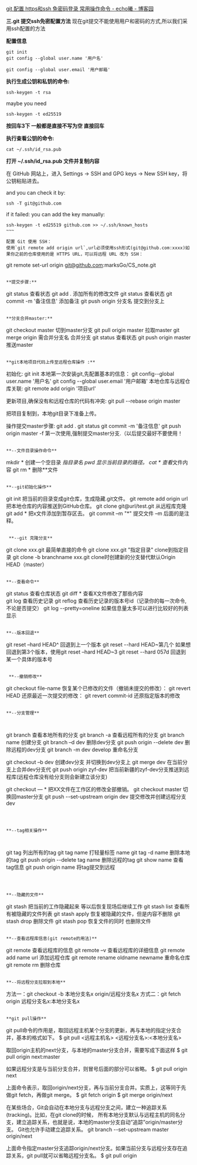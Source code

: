 [git 配置 https和ssh 免密码登录 常用操作命令 - echo曦 - 博客园](https://www.cnblogs.com/cxx8181602/p/11125539.html)

**三.git 提交ssh免密配置方法**
现在git提交不能使用用户和密码的方式,所以我们采用ssh配置的方法

**配置信息**

```
git init
git config --global user.name '用户名'

git config --global user.email '用户邮箱'
```

**执行生成公钥和私钥的命令:**

```
ssh-keygen -t rsa
```

maybe you need
```
ssh-keygen -t ed25519
```

**按回车3下   一般都是直接不写为空  直接回车**

**执行查看公钥的命令:**

```
cat ~/.ssh/id_rsa.pub
```
**打开 ~/.ssh/id_rsa.pub 文件并复制内容**

在 GitHub 网站上，进入 Settings -> SSH and GPG keys -> New SSH key，将公钥粘贴进去。

and you can check it by:
```
ssh -T git@github.com
```
if it failed:
you can add the key manually:
```
ssh-keygen -t ed25519 github.com >> ~/.ssh/known_hosts
~~~

配置 Git 使用 SSH： 
使用`git remote add origin url`,url必须使用ssh形式(git@github.com:xxxx)如果你之前的仓库使用的是 HTTPS URL，可以将远程 URL 改为 SSH：
```
git remote set-url origin git@github.com:marksGo/CS_note.git
```

**提交步骤:**

```
git status                查看状态
git add .                 添加所有的修改文件
git status                查看状态
git commit -m '备注信息'   添加备注
git push origin 分支名     提交到分支上
```

**分支合并master:**

```
git checkout master             切到master分支
git pull origin master          拉取master
git merge origin 需合并分支名     合并分支
git status                      查看状态
git push origin master          推送master
```

**git本地项目代码上传至远程仓库操作 :**

```
初始化:
git init
本地第一次安装git,先配置基本的信息：
git config--global user.name '用户名'
git config --global user.email '用户邮箱'
本地仓库与远程仓库关联: 
git remote add origin '项目url' 

更新项目,确保没有和远程仓库的代码有冲突: 
git pull --rebase origin master 

把项目复制到，本地git目录下准备上传。 

操作提交master步骤: 
git add . 
git status 
git commit -m '备注信息' 
git push origin master -f     第一次使用,强制提交master分支.（以后提交最好不要使用！
```

**--文件目录操作命令**

```
mkdir *   创建一个空目录 *指目录名
pwd       显示当前目录的路径。
cat *     查看*文件内容
git rm *  删除**文件
```

**--git初始化操作**

```
git init                   把当前的目录变成git仓库，生成隐藏.git文件。
git remote add origin url  把本地仓库的内容推送到GitHub仓库。
git clone git@url/test.git 从远程库克隆
git add *                  把x文件添加到暂存区去。
git commit –m "*"          提交文件 –m 后面的是注释。
```

 **--git 克隆分支**

```
git clone xxx.git                最简单直接的命令
git clone xxx.git "指定目录"      clone到指定目录
git clone -b branchname xxx.git  clone时创建新的分支替代默认Origin HEAD（master）
```

**--查看命令**

```
git status        查看仓库状态
git diff  *       查看X文件修改了那些内容   
git log           查看历史记录
git reflog        查看历史记录的版本号id（记录你的每一次命令,不论是否提交）
git log --pretty=oneline 如果信息量太多可以进行比较好的列表显示
```

**--版本回退**

```
git reset –hard HEAD^       回退到上一个版本
git reset --hard HEAD~第几个 如果想回退到第3个版本，使用git reset –hard HEAD~3
git reset --hard 057d       回退到某一个具体的版本号
```

 **--撤销修改**

```
git checkout file-name 恢复某个已修改的文件（撤销未提交的修改）：
git revert HEAD        还原最近一次提交的修改：
git revert commit-id   还原指定版本的修改
```

**--分支管理**



```
git branch                   查看本地所有的分支
git branch -a                查看远程所有的分支
git branch name              创建分支
git branch –d dev            删除dev分支
git push origin --delete dev 删除远程的dev分支
git branch -m dev develop    重命名分支

git checkout –b dev          创建dev分支 并切换到dev分支上
git merge dev                在当前分支上合并dev分支代
git push origin zyf-dev      把当前新疆的zyf-dev分支推送到远程库(远程仓库没有给分支则会新建立该分支)
 
git checkout — *                     把XX文件在工作区的修改全部撤销。
git checkout master                  切换回master分支
git push --set-upstream origin dev   提交修改并创建远程分支dev
```



**--tag相关操作**



```
git tag         列出所有的tag
git tag name    打轻量标签 name
git tag -d name 删除本地的tag
git push origin --delete tag name  删除远程的tag
git show name        查看tag信息
git push origin name 将tag提交到远程
```



**--隐藏的文件**

```
git stash       把当前的工作隐藏起来 等以后恢复现场后继续工作
git stash list  查看所有被隐藏的文件列表
git stash apply 恢复被隐藏的文件，但是内容不删除
git stash drop  删除文件
git stash pop   恢复文件的同时 也删除文件
```

**--查看远程库信息(git remote的用法)**

```
git remote       查看远程库的信息
git remote –v    查看远程库的详细信息
git remote add  name url          添加远程仓库
git remote rename oldname newname 重命名仓库
git remote rm                     删除仓库
```

**--将远程分支拉取到本地**

```
方法一：git checkout -b 本地分支名x origin/远程分支名x
方式二：git fetch origin 远程分支名x:本地分支名x
```

**git pull操作**

```
git pull命令的作用是，取回远程主机某个分支的更新，再与本地的指定分支合并，基本的格式如下。
$ git pull <远程主机名> <远程分支名>:<本地分支名>
  
取回origin主机的next分支，与本地的master分支合并，需要写成下面这样
$ git pull origin next:master
  
如果远程分支是与当前分支合并，则冒号后面的部分可以省略。
$ git pull origin next
  
上面命令表示，取回origin/next分支，再与当前分支合并。实质上，这等同于先做git fetch，再做git merge。
$ git fetch origin
$ git merge origin/next
 
在某些场合，Git会自动在本地分支与远程分支之间，建立一种追踪关系(tracking)。比如，在git clone的时候，
所有本地分支默认与远程主机的同名分支，建立追踪关系，也就是说，本地的master分支自动”追踪”origin/master分支。
Git也允许手动建立追踪关系。
git branch --set-upstream master origin/next

上面命令指定master分支追踪origin/next分支。如果当前分支与远程分支存在追踪关系，git pull就可以省略远程分支名。
$ git pull origin
```
